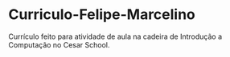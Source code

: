 # Curriculo-Felipe-Marcelino
Currículo feito para atividade de aula na cadeira de Introdução a Computação no Cesar School. 
